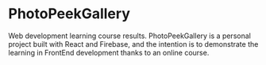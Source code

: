 # PhotoPeekGallery
Web development learning course results. PhotoPeekGallery is a personal project built with React and Firebase, and the intention is to demonstrate the learning in FrontEnd development thanks to an online course.
